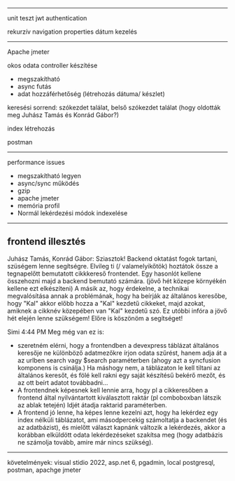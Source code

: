 
------

unit teszt
jwt authentication

rekurzív navigation properties
dátum kezelés

--------------------
Apache jmeter 

okos odata controller készítése
- megszakítható
- async futás
- adat hozzáférhetőség (létrehozás dátuma/ készlet)

keresési sorrend: szókezdet találat, belső szókezdet találat (hogy oldották meg Juhász Tamás és Konrád Gábor?)

index létrehozás


postman


--------------------
performance issues
- megszakítható legyen
- async/sync működés
- gzip
- apache jmeter
- memória profil
- Normál lekérdezési módok indexelése

--------------------

frontend illesztés
-------------------------------
Juhász Tamás, Konrád Gábor:
Sziasztok! Backend oktatást fogok tartani, szüségem lenne segítségre.
Elvileg ti (/ valamelyikőtök) hoztátok össze a tegnapelőtt bemutatott cikkkereső frontendet. Egy hasonlót kellene összehozni majd a backend bemutató számára. (jövő hét közepe környékén kellene ezt elkészíteni)
A másik az, hogy érdekelne, a technikai megvalósítása annak a problémának, hogy ha beírják az általános keresőbe, hogy "Kal" akkor előbb hozza a "Kal" kezdetű cikkeket, majd azokat, amiknek a cikknév közepében van "Kal" kezdetű szó. Ez utóbbi infóra a jövő hét elején lenne szükségem!
Előre is köszönöm a segítséget!

Simi  4:44 PM
Meg még van ez is:
- szeretném elérni, hogy a frontendben a devexpress táblázat általános keresője ne különböző adatmezőkre írjon odata szűrést, hanem adja át a az urlben search vagy $search paraméterben (ahogy azt a syncfusion komponens is csinálja.) Ha máshogy nem, a táblázaton le kell tiltani az általános keresőt, és fölé kell rakni egy saját készítésű bekérő mezőt, és az ott beírt adatot továbbadni...
- A frontendnek képesnek kell lennie arra, hogy pl a cikkeresőben a frontend által nyilvántartott kiválasztott raktár (pl comboboxban látszik az ablak tetején) Idjét átadja raktarid paraméterben.
- A frontend jó lenne, ha képes lenne kezelni azt, hogy ha lekérdez egy index nélküli táblázatot, ami másodpercekig számoltatja a backendet (és az adatbázist), és mielőtt választ kapnánk változik a lekérdezés, akkor a korábban elküldött odata lekérdezéseket szakítsa meg (hogy adatbázis ne számolja tovább, amire már nincs szükség).

----------
követelmények:
visual stidio 2022, asp.net 6, pgadmin, local postgresql, postman, apachge jmeter

